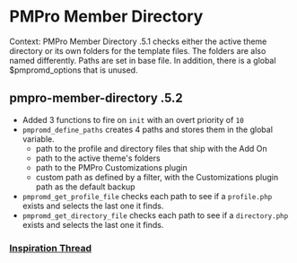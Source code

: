 # PMPro Member Directory

Context: PMPro Member Directory .5.1 checks either the active theme directory or its own folders for the template files. The folders are also named differently. Paths are set in base file. In addition, there is a global $pmpromd_options that is unused.

## pmpro-member-directory .5.2
- Added 3 functions to fire on `init` with an overt priority of `10`
 - `pmpromd_define_paths` creates 4 paths and stores them in the global variable.
   - path to the profile and directory files that ship with the Add On
   - path to the active theme's folders
   - path to the PMPro Customizations plugin
   - custom path as defined by a filter, with the Customizations plugin path as the default backup
 - `pmpromd_get_profile_file` checks each path to see if a `profile.php` exists and selects the last one it finds.
 - `pmpromd_get_directory_file` checks each path to see if a `directory.php` exists and selects the last one it finds.

### [Inspiration Thread](https://www.paidmembershipspro.com/forums/topic/filter-members-by-register-helper-select-field/#post-163219)